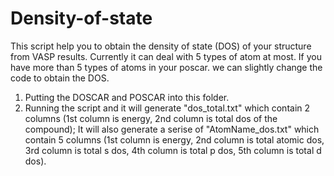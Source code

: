 # Density-of-state
This script help you to obtain the density of state (DOS) of your structure from VASP results. Currently it can deal with 5 types of atom at most. If you have more than 5 types of atoms in your poscar. we can slightly change the code to obtain the DOS.
1. Putting the DOSCAR and POSCAR into this folder.
2. Running the script and it will generate "dos_total.txt" which contain 2 columns (1st column is energy, 2nd column is total dos of the compound); It will also generate a serise of "AtomName_dos.txt" which contain 5 columns (1st column is energy, 2nd column is total atomic dos, 3rd column is total s dos, 4th column is total p dos, 5th column is total d dos).
